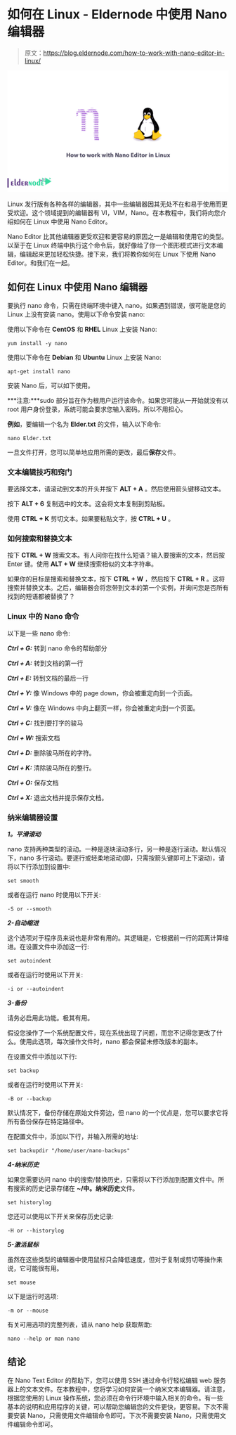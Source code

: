 # 如何在 Linux - Eldernode 中使用 Nano 编辑器

> 原文：<https://blog.eldernode.com/how-to-work-with-nano-editor-in-linux/>

![How to work with Nano Editor in Linux](img/3274c4f45af2a9c56e4ca869212455a2.png)

Linux 发行版有各种各样的编辑器，其中一些编辑器因其无处不在和易于使用而更受欢迎。这个领域提到的编辑器有 VI，VIM，Nano。在本教程中，我们将向您介绍如何在 Linux 中使用 Nano Editor。

Nano Editor 比其他编辑器更受欢迎和更容易的原因之一是编辑和使用它的类型。以至于在 Linux 终端中执行这个命令后，就好像给了你一个图形模式进行文本编辑，编辑起来更加轻松快捷。接下来，我们将教你如何在 Linux 下使用 Nano Editor。和我们在一起。

## 如何在 Linux 中使用 Nano 编辑器

要执行 nano 命令，只需在终端环境中键入 nano。如果遇到错误，很可能是您的 Linux 上没有安装 nano。使用以下命令安装 nano:

使用以下命令在 **CentOS** 和 **RHEL** Linux 上安装 Nano:

```
yum install -y nano
```

使用以下命令在 **Debian** 和 **Ubuntu** Linux 上安装 Nano:

```
apt-get install nano
```

安装 Nano 后，可以如下使用。

***注意:***sudo 部分旨在作为根用户运行该命令。如果您可能从一开始就没有以 root 用户身份登录，系统可能会要求您输入密码。所以不用担心。

**例如**，要编辑一个名为 **Elder.txt** 的文件，输入以下命令:

```
nano Elder.txt
```

一旦文件打开，您可以简单地应用所需的更改，最后**保存**文件。

### 文本编辑技巧和窍门

要选择文本，请滚动到文本的开头并按下 **ALT + A** 。然后使用箭头键移动文本。

按下 **ALT + 6** 复制选中的文本。这会将文本复制到剪贴板。

使用 **CTRL + K** 剪切文本。如果要粘贴文字，按 **CTRL + U** 。

### 如何搜索和替换文本

按下 **CTRL + W** 搜索文本。有人问你在找什么短语？输入要搜索的文本，然后按 Enter 键。使用 **ALT + W** 继续搜索相似的文本字符串。

如果你的目标是搜索和替换文本，按下 **CTRL + W** ，然后按下 **CTRL + R** 。这将搜索并替换文本。之后，编辑器会将您带到文本的第一个实例，并询问您是否所有找到的短语都被替换了？

### Linux 中的 Nano 命令

以下是一些 nano 命令:

***Ctrl + G:*** 转到 nano 命令的帮助部分

***Ctrl + A:*** 转到文档的第一行

***Ctrl + E:*** 转到文档的最后一行

***Ctrl + Y:*** 像 Windows 中的 page down，你会被重定向到一个页面。

***Ctrl + V:*** 像在 Windows 中向上翻页一样，你会被重定向到一个页面。

***Ctrl + C:*** 找到要打字的骏马

***Ctrl + W:*** 搜索文档

***Ctrl + D:*** 删除骏马所在的字符。

***Ctrl + K:*** 清除骏马所在的整行。

***Ctrl + O:*** 保存文档

***Ctrl + X:*** 退出文档并提示保存文档。

### 纳米编辑器设置

***1。平滑滚动***

nano 支持两种类型的滚动。一种是逐块滚动多行，另一种是逐行滚动。默认情况下，nano 多行滚动。要逐行或轻柔地滚动(即，只需按箭头键即可上下滚动)，请将以下行添加到设置中:

```
set smooth
```

或者在运行 nano 时使用以下开关:

```
-S or --smooth
```

***2-自动缩进***

这个选项对于程序员来说也是非常有用的。其逻辑是，它根据前一行的距离计算缩进。在设置文件中添加这一行:

```
set autoindent
```

或者在运行时使用以下开关:

```
-i or --autoindent
```

***3-备份***

请务必启用此功能。极其有用。

假设您操作了一个系统配置文件，现在系统出现了问题，而您不记得您更改了什么。使用此选项，每次操作文件时，nano 都会保留未修改版本的副本。

在设置文件中添加以下行:

```
set backup
```

或者在运行时使用以下开关:

```
-B or --backup
```

默认情况下，备份存储在原始文件旁边，但 nano 的一个优点是，您可以要求它将所有备份保存在特定路径中。

在配置文件中，添加以下行，并输入所需的地址:

```
set backupdir "/home/user/nano-backups"
```

***4-纳米历史***

如果您需要访问 nano 中的搜索/替换历史，只需将以下行添加到配置文件中。所有搜索的历史记录存储在 **~/中。纳米历史**文件。

```
set historylog
```

您还可以使用以下开关来保存历史记录:

```
-H or --historylog
```

***5-激活鼠标***

虽然在这些类型的编辑器中使用鼠标只会降低速度，但对于复制或剪切等操作来说，它可能很有用。

```
set mouse
```

以下是运行时选项:

```
-m or --mouse
```

有关可用选项的完整列表，请从 nano help 获取帮助:

```
nano --help or man nano
```

## 结论

在 Nano Text Editor 的帮助下，您可以使用 SSH 通过命令行轻松编辑 web 服务器上的文本文件。在本教程中，您将学习如何安装一个纳米文本编辑器。请注意，根据您使用的 Linux 操作系统，您必须在命令行环境中输入相关的命令。有一些基本的说明和应用程序的关键，可以帮助您编辑您的文件更快，更容易。下次不需要安装 Nano，只需使用文件编辑命令即可。下次不需要安装 Nano，只需使用文件编辑命令即可。